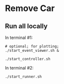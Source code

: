 # Remove Car

## Run all locally


In terminal #1:

```shell
# optional; for plotting;
./start_event_viewer.sh &

./start_controller.sh
```

In terminal #2:

```shell
./start_runner.sh
```
